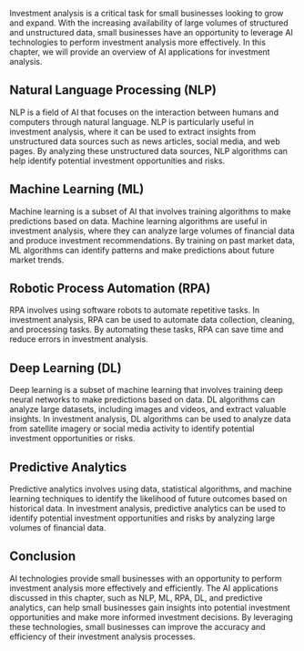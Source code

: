 
Investment analysis is a critical task for small businesses looking to grow and expand. With the increasing availability of large volumes of structured and unstructured data, small businesses have an opportunity to leverage AI technologies to perform investment analysis more effectively. In this chapter, we will provide an overview of AI applications for investment analysis.

Natural Language Processing (NLP)
---------------------------------

NLP is a field of AI that focuses on the interaction between humans and computers through natural language. NLP is particularly useful in investment analysis, where it can be used to extract insights from unstructured data sources such as news articles, social media, and web pages. By analyzing these unstructured data sources, NLP algorithms can help identify potential investment opportunities and risks.

Machine Learning (ML)
---------------------

Machine learning is a subset of AI that involves training algorithms to make predictions based on data. Machine learning algorithms are useful in investment analysis, where they can analyze large volumes of financial data and produce investment recommendations. By training on past market data, ML algorithms can identify patterns and make predictions about future market trends.

Robotic Process Automation (RPA)
--------------------------------

RPA involves using software robots to automate repetitive tasks. In investment analysis, RPA can be used to automate data collection, cleaning, and processing tasks. By automating these tasks, RPA can save time and reduce errors in investment analysis.

Deep Learning (DL)
------------------

Deep learning is a subset of machine learning that involves training deep neural networks to make predictions based on data. DL algorithms can analyze large datasets, including images and videos, and extract valuable insights. In investment analysis, DL algorithms can be used to analyze data from satellite imagery or social media activity to identify potential investment opportunities or risks.

Predictive Analytics
--------------------

Predictive analytics involves using data, statistical algorithms, and machine learning techniques to identify the likelihood of future outcomes based on historical data. In investment analysis, predictive analytics can be used to identify potential investment opportunities and risks by analyzing large volumes of financial data.

Conclusion
----------

AI technologies provide small businesses with an opportunity to perform investment analysis more effectively and efficiently. The AI applications discussed in this chapter, such as NLP, ML, RPA, DL, and predictive analytics, can help small businesses gain insights into potential investment opportunities and make more informed investment decisions. By leveraging these technologies, small businesses can improve the accuracy and efficiency of their investment analysis processes.
